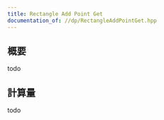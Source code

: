 ```yaml
---
title: Rectangle Add Point Get
documentation_of: //dp/RectangleAddPointGet.hpp
---
```


## 概要

todo

## 計算量
todo